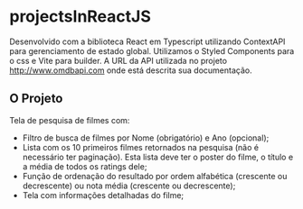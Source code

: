 # projectsInReactJS

Desenvolvido com a biblioteca React em Typescript utilizando ContextAPI para gerenciamento de estado global. Utilizamos o Styled Components para o css e Vite para builder.
A URL da API utilizada no projeto http://www.omdbapi.com onde está descrita sua documentação. 

## O Projeto
Tela de pesquisa de filmes com: 

- Filtro de busca de filmes por Nome (obrigatório) e Ano (opcional); 
- Lista com os 10 primeiros filmes retornados na pesquisa (não é necessário ter paginação). Esta lista deve ter o poster do filme, o título e a média de todos os ratings dele; 
- Função de ordenação do resultado por ordem alfabética (crescente ou decrescente) ou nota média (crescente ou decrescente); 
- Tela com informações detalhadas do filme;
